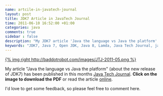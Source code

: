 ```yaml
---
name: artcile-in-javatech-journal
layout: post
title: JDK7 Article in JavaTech Journal
time: 2011-06-10 16:52:00 +01:00
categories: java
comments: true
sidebar : false
description: "My JDK7 article 'Java the language vs Java the platform' was recently published in the Java Tech Journal. Find out what's new and noteworthy in Java 7."
keywords: "JDK7, Java 7, Open JDK, Java 8, Lamda, Java Tech Journal, jaxenter, JAX"
---
```


[{% img right http://baddotrobot.com/images/JTJ-2011-05.png %}](http://baddotrobot.com/resources/JTJ-2011-05.pdf)

My article "Java the language vs Java the platform" (about the new release of JDK7) has been published in this months
[Java Tech Journal](http://jaxenter.com/java-tech-journal/). __Click on the image to download the PDF__ or read the article [online](http://jaxenter.com/new-and-noteworthy-in-jdk7-36843.html).

I'd love to get some feedback, so please feel free to comment here.


